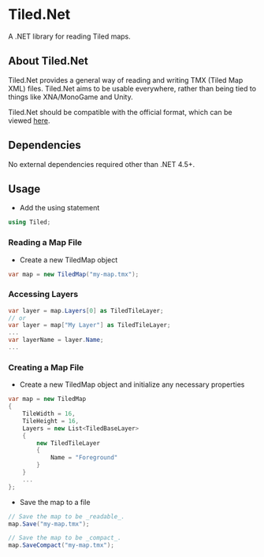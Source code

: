 # Tiled.Net
A .NET library for reading Tiled maps.

## About Tiled.Net
Tiled.Net provides a general way of reading and writing TMX (Tiled Map XML) files. Tiled.Net aims to be usable everywhere, rather than being tied to things like XNA/MonoGame and Unity. 

Tiled.Net should be compatible with the official format, which can be viewed [here](http://doc.mapeditor.org/reference/tmx-map-format/).

## Dependencies
No external dependencies required other than .NET 4.5+.

## Usage
* Add the using statement

```csharp
using Tiled;
```

### Reading a Map File

* Create a new TiledMap object

```csharp
var map = new TiledMap("my-map.tmx");
```

### Accessing Layers
```csharp
var layer = map.Layers[0] as TiledTileLayer;
// or
var layer = map["My Layer"] as TiledTileLayer;
...
var layerName = layer.Name;
...
```

### Creating a Map File

* Create a new TiledMap object and initialize any necessary properties

```csharp
var map = new TiledMap
{
    TileWidth = 16,
    TileHeight = 16,
    Layers = new List<TiledBaseLayer>
    {
        new TiledTileLayer
        {
            Name = "Foreground"
        }
    }
    ...
};
```

* Save the map to a file

```csharp
// Save the map to be _readable_.
map.Save("my-map.tmx");

// Save the map to be _compact_.
map.SaveCompact("my-map.tmx");
```
